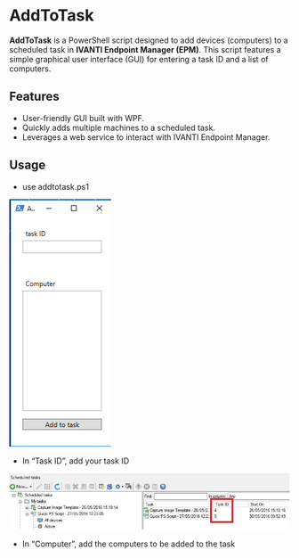 # AddToTask

**AddToTask** is a PowerShell script designed to add devices (computers) to a scheduled task in **IVANTI Endpoint Manager (EPM)**. This script features a simple graphical user interface (GUI) for entering a task ID and a list of computers.

## Features
- User-friendly GUI built with WPF.
- Quickly adds multiple machines to a scheduled task.
- Leverages a web service to interact with IVANTI Endpoint Manager.


## Usage
- use addtotask.ps1

![Task ID](readme1.png)<br>

- In “Task ID”, add your task ID

![Computer](readme2.png)<br>

- In “Computer”, add the computers to be added to the task